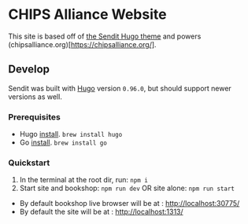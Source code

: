 # CHIPS Alliance Website

This site is based off of [the Sendit Hugo theme](https://github.com/CloudCannon/sendit-hugo-template) and powers (chipsalliance.org)[https://chipsalliance.org/].

## Develop

Sendit was built with [Hugo](https://gohugo.io/) version `0.96.0`, but should support newer versions as well.
### Prerequisites
* Hugo [install](https://gohugo.io/getting-started/installing/). `brew install hugo`
* Go [install](https://go.dev/learn/). `brew install go`

### Quickstart
1. In the terminal at the root dir, run: `npm i`
2. Start site and bookshop: `npm run dev` OR site alone: `npm run start`
* By default bookshop live browser will be at : [http://localhost:30775/](http://localhost:30775/)
* By default the site will be at : [http://localhost:1313/](http://localhost:1313/)
